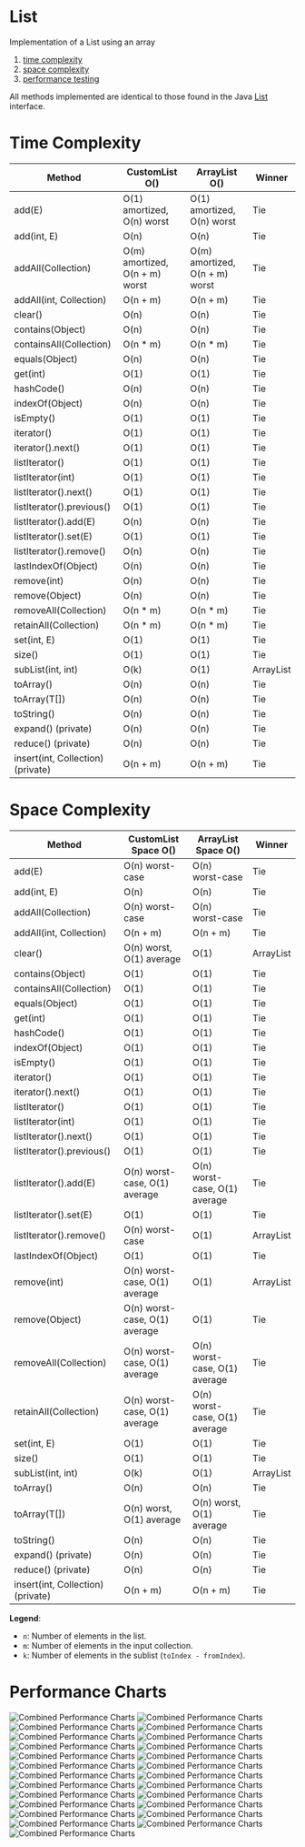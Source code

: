 # List

Implementation of a List using an array

1. [time complexity](https://github.com/bk10aao/CustomList/tree/main?tab=readme-ov-file#time-complexity)
2. [space complexity](https://github.com/bk10aao/CustomList/tree/main?tab=readme-ov-file#space-complexity)
3. [performance testing](https://github.com/bk10aao/CustomList/blob/main/README.md#performance-charts)

All methods implemented are identical to those found in the Java [List](https://docs.oracle.com/javase/8/docs/api/java/util/List.html) interface.

# Time Complexity
| Method                            | CustomList O()                 | ArrayList O()                  | Winner    |
|-----------------------------------|--------------------------------|--------------------------------|-----------|
| add(E)                            | O(1) amortized, O(n) worst     | O(1) amortized, O(n) worst     | Tie       |
| add(int, E)                       | O(n)                           | O(n)                           | Tie       |
| addAll(Collection)                | O(m) amortized, O(n + m) worst | O(m) amortized, O(n + m) worst | Tie       |
| addAll(int, Collection)           | O(n + m)                       | O(n + m)                       | Tie       |
| clear()                           | O(n)                           | O(n)                           | Tie       |
| contains(Object)                  | O(n)                           | O(n)                           | Tie       |
| containsAll(Collection)           | O(n * m)                       | O(n * m)                       | Tie       |
| equals(Object)                    | O(n)                           | O(n)                           | Tie       |
| get(int)                          | O(1)                           | O(1)                           | Tie       |
| hashCode()                        | O(n)                           | O(n)                           | Tie       |
| indexOf(Object)                   | O(n)                           | O(n)                           | Tie       |
| isEmpty()                         | O(1)                           | O(1)                           | Tie       |
| iterator()                        | O(1)                           | O(1)                           | Tie       |
| iterator().next()                 | O(1)                           | O(1)                           | Tie       |
| listIterator()                    | O(1)                           | O(1)                           | Tie       |
| listIterator(int)                 | O(1)                           | O(1)                           | Tie       |
| listIterator().next()             | O(1)                           | O(1)                           | Tie       |
| listIterator().previous()         | O(1)                           | O(1)                           | Tie       |
| listIterator().add(E)             | O(n)                           | O(n)                           | Tie       |
| listIterator().set(E)             | O(1)                           | O(1)                           | Tie       |
| listIterator().remove()           | O(n)                           | O(n)                           | Tie       |
| lastIndexOf(Object)               | O(n)                           | O(n)                           | Tie       |
| remove(int)                       | O(n)                           | O(n)                           | Tie       |
| remove(Object)                    | O(n)                           | O(n)                           | Tie       |
| removeAll(Collection)             | O(n * m)                       | O(n * m)                       | Tie       |
| retainAll(Collection)             | O(n * m)                       | O(n * m)                       | Tie       |
| set(int, E)                       | O(1)                           | O(1)                           | Tie       |
| size()                            | O(1)                           | O(1)                           | Tie       |
| subList(int, int)                 | O(k)                           | O(1)                           | ArrayList |
| toArray()                         | O(n)                           | O(n)                           | Tie       |
| toArray(T[])                      | O(n)                           | O(n)                           | Tie       |
| toString()                        | O(n)                           | O(n)                           | Tie       |
| expand() (private)                | O(n)                           | O(n)                           | Tie       |
| reduce() (private)                | O(n)                           | O(n)                           | Tie       |
| insert(int, Collection) (private) | O(n + m)                       | O(n + m)                       | Tie       |

# Space Complexity
| Method                            | CustomList Space O()          | ArrayList Space O()           | Winner    |
|-----------------------------------|-------------------------------|-------------------------------|-----------|
| add(E)                            | O(n) worst-case               | O(n) worst-case               | Tie       |
| add(int, E)                       | O(n)                          | O(n)                          | Tie       |
| addAll(Collection)                | O(n) worst-case               | O(n) worst-case               | Tie       |
| addAll(int, Collection)           | O(n + m)                      | O(n + m)                      | Tie       |
| clear()                           | O(n) worst, O(1) average      | O(1)                          | ArrayList |
| contains(Object)                  | O(1)                          | O(1)                          | Tie       |
| containsAll(Collection)           | O(1)                          | O(1)                          | Tie       |
| equals(Object)                    | O(1)                          | O(1)                          | Tie       |
| get(int)                          | O(1)                          | O(1)                          | Tie       |
| hashCode()                        | O(1)                          | O(1)                          | Tie       |
| indexOf(Object)                   | O(1)                          | O(1)                          | Tie       |
| isEmpty()                         | O(1)                          | O(1)                          | Tie       |
| iterator()                        | O(1)                          | O(1)                          | Tie       |
| iterator().next()                 | O(1)                          | O(1)                          | Tie       |
| listIterator()                    | O(1)                          | O(1)                          | Tie       |
| listIterator(int)                 | O(1)                          | O(1)                          | Tie       |
| listIterator().next()             | O(1)                          | O(1)                          | Tie       |
| listIterator().previous()         | O(1)                          | O(1)                          | Tie       |
| listIterator().add(E)             | O(n) worst-case, O(1) average | O(n) worst-case, O(1) average | Tie       |
| listIterator().set(E)             | O(1)                          | O(1)                          | Tie       |
| listIterator().remove()           | O(n) worst-case               | O(1)                          | ArrayList |
| lastIndexOf(Object)               | O(1)                          | O(1)                          | Tie       |
| remove(int)                       | O(n) worst-case, O(1) average | O(1)                          | ArrayList |
| remove(Object)                    | O(n) worst-case, O(1) average | O(1)                          | Tie       |
| removeAll(Collection)             | O(n) worst-case, O(1) average | O(n) worst-case, O(1) average | Tie       |
| retainAll(Collection)             | O(n) worst-case, O(1) average | O(n) worst-case, O(1) average | Tie       |
| set(int, E)                       | O(1)                          | O(1)                          | Tie       |
| size()                            | O(1)                          | O(1)                          | Tie       |
| subList(int, int)                 | O(k)                          | O(1)                          | ArrayList |
| toArray()                         | O(n)                          | O(n)                          | Tie       |
| toArray(T[])                      | O(n) worst, O(1) average      | O(n) worst, O(1) average      | Tie       |
| toString()                        | O(n)                          | O(n)                          | Tie       |
| expand() (private)                | O(n)                          | O(n)                          | Tie       |
| reduce() (private)                | O(n)                          | O(n)                          | Tie       |
| insert(int, Collection) (private) | O(n + m)                      | O(n + m)                      | Tie       |

**Legend**:
- `n`: Number of elements in the list.
- `m`: Number of elements in the input collection.
- `k`: Number of elements in the sublist (`toIndex - fromIndex`).

# Performance Charts

![Combined Performance Charts](PerformanceTesting/add(int,%20T).png)
![Combined Performance Charts](PerformanceTesting/add(T).png)
![Combined Performance Charts](PerformanceTesting/addAll(Collection%3CT%3E).png)
![Combined Performance Charts](PerformanceTesting/addAll(int,%20Collection%3CT%3E).png)
![Combined Performance Charts](PerformanceTesting/clear().png)
![Combined Performance Charts](PerformanceTesting/contains(T).png)
![Combined Performance Charts](PerformanceTesting/containsAll(Collection%3CT%3E).png)
![Combined Performance Charts](PerformanceTesting/equals(Object).png)
![Combined Performance Charts](PerformanceTesting/get(int).png)
![Combined Performance Charts](PerformanceTesting/hashCode().png)
![Combined Performance Charts](PerformanceTesting/indexOf(Object).png)
![Combined Performance Charts](PerformanceTesting/isEmpty().png)
![Combined Performance Charts](PerformanceTesting/iterator().next().png)
![Combined Performance Charts](PerformanceTesting/lastIndexOf(Object).png)
![Combined Performance Charts](PerformanceTesting/listIterator().add(T).png)
![Combined Performance Charts](PerformanceTesting/listIterator().remove().png)
![Combined Performance Charts](PerformanceTesting/remove(int).png)
![Combined Performance Charts](PerformanceTesting/remove(T).png)
![Combined Performance Charts](PerformanceTesting/removeAll(Collection<T>).png)
![Combined Performance Charts](PerformanceTesting/retainAll(Collection%3CT%3E).png)
![Combined Performance Charts](PerformanceTesting/set(int,%20T).png)
![Combined Performance Charts](PerformanceTesting/size().png)
![Combined Performance Charts](PerformanceTesting/subList(int,%20int).png)
![Combined Performance Charts](PerformanceTesting/toArray().png)
![Combined Performance Charts](PerformanceTesting/toString().png)


















